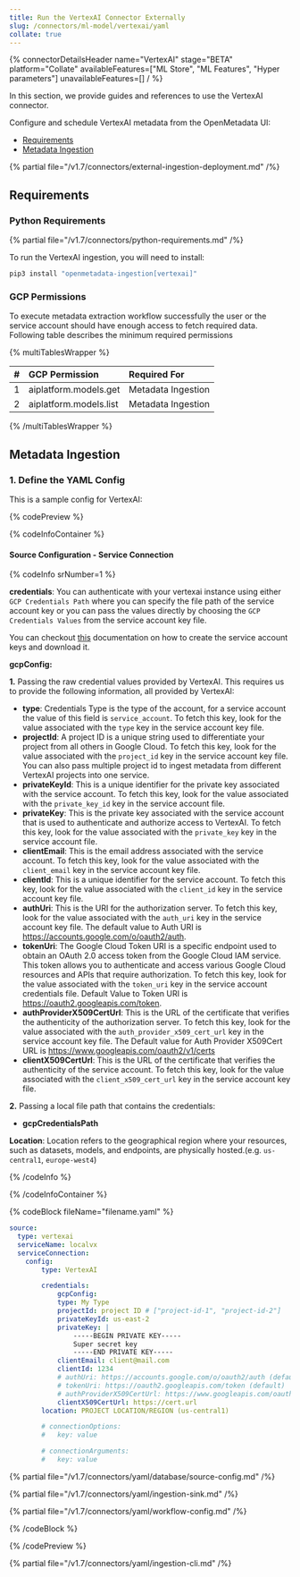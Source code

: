 ```yaml
---
title: Run the VertexAI Connector Externally
slug: /connectors/ml-model/vertexai/yaml
collate: true
---
```


{% connectorDetailsHeader
name="VertexAI"
stage="BETA"
platform="Collate"
availableFeatures=["ML Store", "ML Features", "Hyper parameters"]
unavailableFeatures=[]
/ %}

In this section, we provide guides and references to use the VertexAI connector.

Configure and schedule VertexAI metadata from the OpenMetadata UI:

- [Requirements](#requirements)
- [Metadata Ingestion](#metadata-ingestion)

{% partial file="/v1.7/connectors/external-ingestion-deployment.md" /%}

## Requirements

### Python Requirements

{% partial file="/v1.7/connectors/python-requirements.md" /%}

To run the VertexAI ingestion, you will need to install:

```bash
pip3 install "openmetadata-ingestion[vertexai]"
```

### GCP Permissions

To execute metadata extraction workflow successfully the user or the service account should have enough access to fetch required data. Following table describes the minimum required permissions

{% multiTablesWrapper %}

| #    | GCP Permission                | Required For            |
| :--- | :---------------------------- | :---------------------- |
| 1    | aiplatform.models.get         | Metadata Ingestion      |
| 2    | aiplatform.models.list        | Metadata Ingestion      |


{% /multiTablesWrapper %}


## Metadata Ingestion

### 1. Define the YAML Config

This is a sample config for VertexAI:

{% codePreview %}

{% codeInfoContainer %}

#### Source Configuration - Service Connection

{% codeInfo srNumber=1 %}

**credentials**: 
You can authenticate with your vertexai instance using either `GCP Credentials Path` where you can specify the file path of the service account key or you can pass the values directly by choosing the `GCP Credentials Values` from the service account key file.

You can checkout [this](https://cloud.google.com/iam/docs/keys-create-delete#iam-service-account-keys-create-console) documentation on how to create the service account keys and download it.

**gcpConfig:**

**1.** Passing the raw credential values provided by VertexAI. This requires us to provide the following information, all provided by VertexAI:

  - **type**: Credentials Type is the type of the account, for a service account the value of this field is `service_account`. To fetch this key, look for the value associated with the `type` key in the service account key file.
  - **projectId**: A project ID is a unique string used to differentiate your project from all others in Google Cloud. To fetch this key, look for the value associated with the `project_id` key in the service account key file. You can also pass multiple project id to ingest metadata from different VertexAI projects into one service.
  - **privateKeyId**: This is a unique identifier for the private key associated with the service account. To fetch this key, look for the value associated with the `private_key_id` key in the service account file.
  - **privateKey**: This is the private key associated with the service account that is used to authenticate and authorize access to VertexAI. To fetch this key, look for the value associated with the `private_key` key in the service account file.
  - **clientEmail**: This is the email address associated with the service account. To fetch this key, look for the value associated with the `client_email` key in the service account key file.
  - **clientId**: This is a unique identifier for the service account. To fetch this key, look for the value associated with the `client_id` key in the service account key  file.
  - **authUri**: This is the URI for the authorization server. To fetch this key, look for the value associated with the `auth_uri` key in the service account key file. The default value to Auth URI is https://accounts.google.com/o/oauth2/auth.
  - **tokenUri**: The Google Cloud Token URI is a specific endpoint used to obtain an OAuth 2.0 access token from the Google Cloud IAM service. This token allows you to authenticate and access various Google Cloud resources and APIs that require authorization. To fetch this key, look for the value associated with the `token_uri` key in the service account credentials file. Default Value to Token URI is https://oauth2.googleapis.com/token.
  - **authProviderX509CertUrl**: This is the URL of the certificate that verifies the authenticity of the authorization server. To fetch this key, look for the value associated with the `auth_provider_x509_cert_url` key in the service account key file. The Default value for Auth Provider X509Cert URL is https://www.googleapis.com/oauth2/v1/certs
  - **clientX509CertUrl**: This is the URL of the certificate that verifies the authenticity of the service account. To fetch this key, look for the value associated with the `client_x509_cert_url` key in the service account key  file.

**2.**  Passing a local file path that contains the credentials:
  - **gcpCredentialsPath**

**Location**:
Location refers to the geographical region where your resources, such as datasets, models, and endpoints, are physically hosted.(e.g. `us-central1`, `europe-west4`)

{% /codeInfo %}

{% /codeInfoContainer %}

{% codeBlock fileName="filename.yaml" %}

```yaml {% isCodeBlock=true %}
source:
  type: vertexai
  serviceName: localvx
  serviceConnection:
    config:
        type: VertexAI
```
```yaml {% srNumber=1 %}
        credentials:
            gcpConfig:
            type: My Type
            projectId: project ID # ["project-id-1", "project-id-2"]
            privateKeyId: us-east-2
            privateKey: |
                -----BEGIN PRIVATE KEY-----
                Super secret key
                -----END PRIVATE KEY-----
            clientEmail: client@mail.com
            clientId: 1234
            # authUri: https://accounts.google.com/o/oauth2/auth (default)
            # tokenUri: https://oauth2.googleapis.com/token (default)
            # authProviderX509CertUrl: https://www.googleapis.com/oauth2/v1/certs (default)
            clientX509CertUrl: https://cert.url
        location: PROJECT LOCATION/REGION (us-central1)

```
```yaml {% srNumber=2 %}
        # connectionOptions:
        #   key: value
```
```yaml {% srNumber=3 %}
        # connectionArguments:
        #   key: value
```

{% partial file="/v1.7/connectors/yaml/database/source-config.md" /%}

{% partial file="/v1.7/connectors/yaml/ingestion-sink.md" /%}

{% partial file="/v1.7/connectors/yaml/workflow-config.md" /%}

{% /codeBlock %}

{% /codePreview %}

{% partial file="/v1.7/connectors/yaml/ingestion-cli.md" /%}
